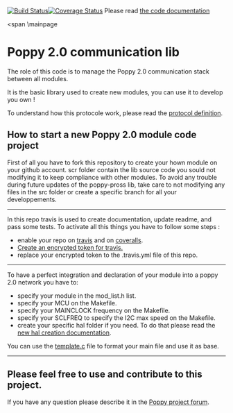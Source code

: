 [![Build Status](https://travis-ci.org/poppy-project/poppy_com.svg?branch=v1)](https://travis-ci.org/poppy-project/poppy_com)[![Coverage Status](https://coveralls.io/repos/poppy-project/poppy_com/badge.svg?branch=v1)](https://coveralls.io/github/poppy-project/poppy_com?branch=v1)
Please read [the code documentation](http://poppy-project.github.io/poppy_com/)

<span \mainpage<span></span>

Poppy 2.0 communication lib
===========================

The role of this code is to manage the Poppy 2.0 communication stack between all modules.

It is the basic library used to create new modules, you can use it to develop you own !

To understand how this protocole work, please read the [protocol definition](extra/doc/protocol_definition.md).

How to start a new Poppy 2.0 module code project
------------------------------------------------

First of all you have to fork this repository to create your hown module on your github account.
scr folder contain the lib source code you sould not modifying it to keep compliance with other modules.
To avoid any trouble during future updates of the poppy-pross lib, take care to not modifying any files in the src folder or create a specific branch for all your developpements.
__________________________________________________________________________

In this repo travis is used to create documentation, update readme, and pass some tests.
To activate all this things you have to follow some steps :
 - enable your repo on [travis](https://travis-ci.org/) and on [coveralls](https://coveralls.io).
 - [Create an encrypted token for travis.](extra/doc/travis_encrypt.md)
 - replace your encrypted token to the .travis.yml file of this repo.

__________________________________________________________________________

To have a perfect integration and declaration of your module into a poppy 2.0 network you have to:
 - specify your module in the mod_list.h list.
 - specify your MCU on the Makefile.
 - specify your MAINCLOCK frequency on the Makefile.
 - specify your SCLFREQ to specify the I2C max speed on the Makefile.
 - create your specific hal folder if you need. To do that please read the [new hal creation documentation](extra/doc/hal_creation.md).

You can use the [template.c](template.c) file to format your main file and use it as base.

__________________________________________________________________________

Please feel free to use and contribute to this project.
-------------------------------------------------------

If you have any question please describe it in the [Poppy project forum](https://forum.poppy-project.org).
